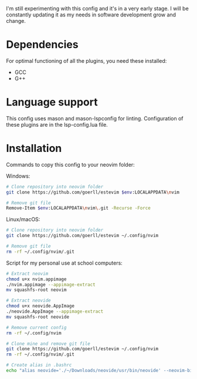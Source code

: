 I'm still experimenting with this config and it's in a very early stage. I will be constantly updating it as my needs in software development grow and change.

# Dependencies
For optimal functioning of all the plugins, you need these installed:
- GCC
- G++

# Language support
This config uses mason and mason-lspconfig for linting. Configuration of these plugins are in the lsp-config.lua file.

# Installation
Commands to copy this config to your neovim folder:

Windows:
```bash
# Clone repository into neovim folder
git clone https://github.com/goerll/estevim $env:LOCALAPPDATA\nvim

# Remove git file
Remove-Item $env:LOCALAPPDATA\nvim\.git -Recurse -Force
```

Linux/macOS:
```bash
# Clone repository into neovim folder
git clone https://github.com/goerll/estevim ~/.config/nvim

# Remove git file
rm -rf ~/.config/nvim/.git
```

Script for my personal use at school computers:
```bash
# Extract neovim
chmod u+x nvim.appimage
./nvim.appimage --appimage-extract
mv squashfs-root neovim

# Extract neovide
chmod u+x neovide.AppImage
./neovide.AppImage --appimage-extract
mv squashfs-root neovide

# Remove current config
rm -rf ~/.config/nvim

# Clone mine and remove git file
git clone https://github.com/goerll/estevim ~/.config/nvim
rm -rf ~/.config/nvim/.git

# Create alias in .bashrc
echo "alias neovide='./~/Downloads/neovide/usr/bin/neovide' --neovim-bin ~/Downloads/neovim/usr/bin/nvim" >>~/.bashrc
```

